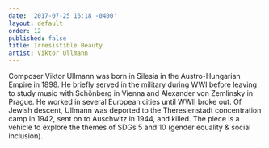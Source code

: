 ```yaml
---
date: '2017-07-25 16:18 -0400'
layout: default
order: 12
published: false
title: Irresistible Beauty
artist: Viktor Ullmann
---
```

Composer Viktor Ullmann was born in Silesia in the Austro-Hungarian Empire in 1898. He briefly served in the military during WWI before leaving to study music with Schönberg in Vienna and Alexander von Zemlinsky in Prague. He worked in several European cities until WWII broke out. Of Jewish descent, Ullmann was deported to the Theresienstadt concentration camp in 1942, sent on to Auschwitz in 1944, and killed. The piece is a vehicle to explore the themes of SDGs 5 and 10 (gender equality & social inclusion). 
